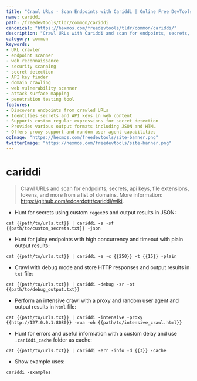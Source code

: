```yaml
---
title: "Crawl URLs - Scan Endpoints with Cariddi | Online Free DevTools by Hexmos"
name: cariddi
path: /freedevtools/tldr/common/cariddi
canonical: "https://hexmos.com/freedevtools/tldr/common/cariddi/"
description: "Crawl URLs with Cariddi and scan for endpoints, secrets, and API keys from a list of domains. Improve web security with thorough reconnaissance. Free online tool, no registration required."
category: common
keywords:
- URL crawler
- endpoint scanner
- web reconnaissance
- security scanning
- secret detection
- API key finder
- domain crawling
- web vulnerability scanner
- attack surface mapping
- penetration testing tool
features:
- Discovers endpoints from crawled URLs
- Identifies secrets and API keys in web content
- Supports custom regular expressions for secret detection
- Provides various output formats including JSON and HTML
- Offers proxy support and random user agent capabilities
ogImage: "https://hexmos.com/freedevtools/site-banner.png"
twitterImage: "https://hexmos.com/freedevtools/site-banner.png"
---
```


# cariddi

> Crawl URLs and scan for endpoints, secrets, api keys, file extensions, tokens, and more from a list of domains.
> More information: <https://github.com/edoardottt/cariddi/wiki>.

- Hunt for secrets using custom `regex`es and output results in JSON:

`cat {{path/to/urls.txt}} | cariddi -s -sf {{path/to/custom_secrets.txt}} -json`

- Hunt for juicy endpoints with high concurrency and timeout with plain output results:

`cat {{path/to/urls.txt}} | cariddi -e -c {{250}} -t {{15}} -plain`

- Crawl with debug mode and store HTTP responses and output results in `txt` file:

`cat {{path/to/urls.txt}} | cariddi -debug -sr -ot {{path/to/debug_output.txt}}`

- Perform an intensive crawl with a proxy and random user agent and output results in `html` file:

`cat {{path/to/urls.txt}} | cariddi -intensive -proxy {{http://127.0.0.1:8080}} -rua -oh {{path/to/intensive_crawl.html}}`

- Hunt for errors and useful information with a custom delay and use `.cariddi_cache` folder as cache:

`cat {{path/to/urls.txt}} | cariddi -err -info -d {{3}} -cache`

- Show example uses:

`cariddi -examples`
